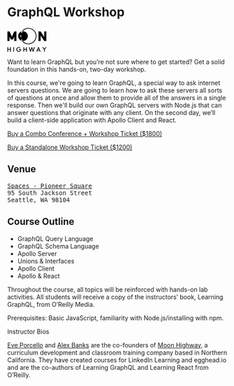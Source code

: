 # GraphQL Workshop

<svg xmlns="http://www.w3.org/2000/svg" width="90" height="55" viewBox="0 0 90 55"><g fill-rule="evenodd"><polygon points="20.798 8.3 20.798 30.059 15.842 30.059 15.842 19.934 12.961 26.403 8.005 26.403 5.124 19.963 5.124 30.059 .168 30.059 .168 8.3 5.124 8.3 10.483 20.34 15.842 8.3"></polygon><path d="M7.95103064,44.1663525 L7.95103064,54.4238093 L6.32104906,54.4238093 L6.32104906,50.0199412 L1.83859972,50.0199412 L1.83859972,54.4238093 L0.208618136,54.4238093 L0.208618136,44.1663525 L1.83859972,44.1663525 L1.83859972,48.5838972 L6.32104906,48.5838972 L6.32104906,44.1663525 L7.95103064,44.1663525 Z M15.2803454,44.1663525 L15.2803454,54.4238093 L13.6503638,54.4238093 L13.6503638,44.1663525 L15.2803454,44.1663525 Z M31.438727,49.2950809 C31.438727,52.2765817 29.0345041,54.6973415 26.0733709,54.6973415 C23.1122377,54.6973415 20.7080149,52.2765817 20.7080149,49.2950809 C20.7080149,46.3135801 23.1122377,43.8928203 26.0733709,43.8928203 C27.5539375,43.8928203 28.8986723,44.4945911 29.8766613,45.479307 L28.7900069,46.5597591 C28.1108479,45.8075456 27.1600253,45.3288643 26.0869541,45.3288643 C24.0223108,45.3288643 22.3515797,47.1068235 22.3515797,49.2950809 C22.3515797,51.4833384 24.0223108,53.2612976 26.0869541,53.2612976 C27.9206834,53.2612976 29.4419995,51.8662834 29.7679958,50.0199412 L26.0733709,50.0199412 L26.0733709,48.5838972 L31.3843942,48.5838972 C31.4251438,48.8163996 31.438727,49.0489019 31.438727,49.2950809 Z M44.608809,44.1663525 L44.608809,54.4238093 L42.9788274,54.4238093 L42.9788274,50.0199412 L38.4963781,50.0199412 L38.4963781,54.4238093 L36.8663965,54.4238093 L36.8663965,44.1663525 L38.4963781,44.1663525 L38.4963781,48.5838972 L42.9788274,48.5838972 L42.9788274,44.1663525 L44.608809,44.1663525 Z M61.1611028,44.1663525 L62.8997498,44.1663525 L59.8707007,54.4238093 L58.2543023,54.4238093 L56.1217431,46.9700574 L53.9891839,54.4238093 L52.3727855,54.4238093 L49.3573195,44.1663525 L51.0959666,44.1663525 L53.1877763,51.5790746 L55.3203355,44.1663525 L56.9231507,44.1663525 L59.0557099,51.5927512 L61.1611028,44.1663525 Z M72.1307097,44.1663525 L76.1649141,54.4238093 L74.3991008,54.4238093 L73.3803623,51.7705472 L69.1967429,51.7705472 L68.1780044,54.4238093 L66.4257742,54.4238093 L70.4599786,44.1663525 L72.1307097,44.1663525 Z M69.7400701,50.3481798 L72.8370351,50.3481798 L71.2885526,46.3272567 L69.7400701,50.3481798 Z M87.7457641,44.1663525 L89.701742,44.1663525 L85.6403713,49.5139067 L85.6403713,54.4238093 L84.0103897,54.4238093 L84.0103897,49.50023 L79.9626021,44.1663525 L81.91858,44.1663525 L84.8253805,48.0094797 L87.7457641,44.1663525 Z"></path><path fill-rule="nonzero" d="M33.7226617,30.3857866 L34.9478586,29.4123601 C38.1378695,33.4828705 42.9888896,35.903977 48.2376886,35.903977 C57.5817656,35.903977 65.1566367,28.2770036 65.1566367,18.8686552 C65.1566367,9.4603067 57.5817656,1.83333333 48.2376886,1.83333333 C43.0294811,1.83333333 38.2119897,4.21686474 35.0196414,8.23399049 L33.801034,7.25221405 C37.2864803,2.86626522 42.550302,0.261904762 48.2376886,0.261904762 C58.4437129,0.261904762 66.7173303,8.59243067 66.7173303,18.8686552 C66.7173303,29.1448796 58.4437129,37.4754055 48.2376886,37.4754055 C42.5059515,37.4754055 37.2055533,34.8300179 33.7226617,30.3857866 Z"></path><path fill-rule="nonzero" d="M34.8788425,30.0123723 L35.0625371,29.8737177 C34.1274503,28.6177801 33.3558405,27.2341792 32.771205,25.7592112 L31.3216869,26.3416902 C31.7861382,27.5134471 32.3593031,28.6324578 33.0313098,29.6833448 C28.2818093,28.4111928 24.782443,24.0513952 24.782443,18.8686552 C24.782443,13.6645149 28.3107676,9.29012724 33.0902075,8.03836498 C32.4243435,9.06691861 31.8534841,10.1618518 31.3871236,11.3085859 L32.8314203,11.904069 C33.4291284,10.4343639 34.213155,9.05767928 35.1596374,7.81034717 L35.0318304,7.71202779 C35.3169928,7.68994686 35.6051691,7.67870225 35.8959538,7.67870225 C42.0337763,7.67870225 47.0094645,12.6886148 47.0094645,18.8686552 C47.0094645,25.0486955 42.0337763,30.0586081 35.8959538,30.0586081 C35.5530682,30.0586081 35.2138095,30.042973 34.8788425,30.0123723 Z M30.0836321,16.263993 C29.9706015,17.1336282 29.913453,18.0146478 29.9132951,18.9029331 C29.9132948,19.7377088 29.9631824,20.5629492 30.0622264,21.3789294 L31.6113933,21.1882953 C31.5200275,20.4355726 31.4739885,19.6739948 31.4739888,18.903074 C31.4741345,18.0830568 31.5268708,17.2700571 31.6311303,16.467905 L30.0836321,16.263993 Z"></path><polygon points="89.356 8.3 89.356 30.059 84.4 30.059 76.333 17.7 76.333 30.059 71.377 30.059 71.377 8.3 76.333 8.3 84.4 20.63 84.4 8.3"></polygon></g></svg>

Want to learn GraphQL but you’re not sure where to get started? Get a solid foundation in this hands-on, two-day workshop.

In this course, we're going to learn GraphQL, a special way to ask internet servers questions. We are going to learn how to ask these servers all sorts of questions at once and allow them to provide all of the answers in a single response. Then we'll build our own GraphQL servers with Node.js that can answer questions that originate with any client. On the second day, we’ll build a client-side application with Apollo Client and React.

<a class="cta" href="https://fizbuz.com/signup?placeID=PLoz9mrq5pvw8xvvnomxq71kjlngx406&forwardUrl=https%3A%2F%2Fti.to%2Fevent-loop%2Fcascadiajs-2019%2Fwith%2Fnfb9f7-vxei%2C2jsnjwraibu%2Cdarlfcbexuy%2Coxxgtirrr5o%2Cgxtdhvhs2s8%2Cqzjnfesyonm%2Ccip51mg0glk%2C5atc3qhk-60">Buy a Combo Conference + Workshop Ticket ($1800)</a>

<a class="cta" href="https://ti.to/event-loop/cascadiajs-2019/with/bzxvsgelm1w">Buy a Standalone Workshop Ticket ($1200)</a>

## Venue

<pre>
<a href="https://www.spacesworks.com/seattle/pioneer-square/">Spaces - Pioneer Square</a>
95 South Jackson Street
Seattle, WA 98104
</pre>

## Course Outline

- GraphQL Query Language
- GraphQL Schema Language
- Apollo Server
- Unions & Interfaces
- Apollo Client
- Apollo & React

Throughout the course, all topics will be reinforced with hands-on lab activities. All students will receive a copy of the instructors’ book, Learning GraphQL, from O’Reilly Media.

Prerequisites: Basic JavaScript, familiarity with Node.js/installing with npm.

Instructor Bios

[Eve Porcello](http://twitter.com/eveporcello) and [Alex Banks](http://twitter.com/moontahoe) are the co-founders of [Moon Highway](http://www.moonhighway.com/), a curriculum development and classroom training company based in Northern California. They have created courses for LinkedIn Learning and egghead.io and are the co-authors of Learning GraphQL and Learning React from O’Reilly.
